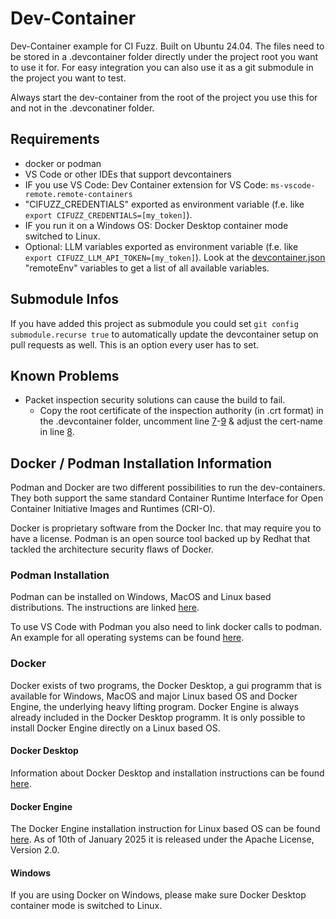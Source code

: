 # Dev-Container

Dev-Container example for CI Fuzz. Built on Ubuntu 24.04. The files need to be stored in a .devcontainer folder directly under the project root you want to use it for. For easy integration you can also use it as a git submodule in the project you want to test.

Always start the dev-container from the root of the project you use this for and not in the .devconatiner folder.

## Requirements
- docker or podman
- VS Code or other IDEs that support devcontainers
- IF you use VS Code: Dev Container extension for VS Code: ```ms-vscode-remote.remote-containers```
- "CIFUZZ_CREDENTIALS" exported as environment variable (f.e. like `export CIFUZZ_CREDENTIALS=[my_token]`).
- IF you run it on a Windows OS: Docker Desktop container mode switched to Linux.
- Optional: LLM variables exported as environment variable (f.e. like `export CIFUZZ_LLM_API_TOKEN=[my_token]`). Look at the [devcontainer.json](devcontainer.json#L11) "remoteEnv" variables to get a list of all available variables.


## Submodule Infos
If you have added this project as submodule you could set ```git config submodule.recurse true``` to automatically update the devcontainer setup on pull requests as well. This is an option every user has to set.

## Known Problems
- Packet inspection security solutions can cause the build to fail.
  - Copy the root certificate of the inspection authority (in .crt format) in the .devcontainer folder, uncomment line [7](Dockerfile#L7)-[9](Dockerfile#L9) & adjust the cert-name in line [8](Dockerfile#L8).

## Docker / Podman Installation Information

Podman and Docker are two different possibilities to run the dev-containers. They both support the same standard Container Runtime Interface for Open Container Initiative Images and Runtimes (CRI-O).

Docker is proprietary software from the Docker Inc. that may require you to have a license. Podman is an open source tool backed up by Redhat that tackled the architecture security flaws of Docker.

### Podman Installation
Podman can be installed on Windows, MacOS and Linux based distributions. The instructions are linked [here](https://podman.io/docs/installation).

To use VS Code with Podman you also need to link docker calls to podman. An example for all operating systems can be found [here](https://hackernoon.com/empowering-your-devcontainer-with-podman-in-vs-code).

### Docker
Docker exists of two programs, the Docker Desktop, a gui programm that is available for Windows, MacOS and major Linux based OS and Docker Engine, the underlying heavy lifting program. Docker Engine is always already included in the Docker Desktop programm. It is only possible to install Docker Engine directly on a Linux based OS.

#### Docker Desktop
Information about Docker Desktop and installation instructions can be found [here](https://docs.docker.com/desktop/).

#### Docker Engine
The Docker Engine installation instruction for Linux based OS can be found [here](https://docs.docker.com/desktop/).
As of 10th of January 2025 it is released under the Apache License, Version 2.0.

#### Windows
If you are using Docker on Windows, please make sure Docker Desktop container mode is switched to Linux.